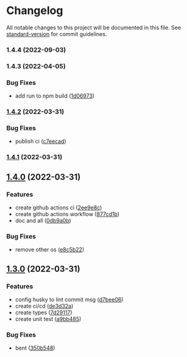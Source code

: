 # Changelog

All notable changes to this project will be documented in this file. See [standard-version](https://github.com/conventional-changelog/standard-version) for commit guidelines.

### 1.4.4 (2022-09-03)

### 1.4.3 (2022-04-05)


### Bug Fixes

* add run to npm build ([1d06973](https://github.com/z22092/fast-uuidv4/commit/1d069730ad5b0b90c482a50c4e4f1d7ac8c91606))

### [1.4.2](https://github.com/z22092/fast-uuidv4/compare/v1.4.1...v1.4.2) (2022-03-31)


### Bug Fixes

* publish ci ([c7eecad](https://github.com/z22092/fast-uuidv4/commit/c7eecad0bb19b8d8c3f6c204fef3748bfcb793fc))

### [1.4.1](https://github.com/z22092/fast-uuidv4/compare/v1.4.0...v1.4.1) (2022-03-31)

## [1.4.0](https://github.com/z22092/fast-uuidv4/compare/v1.3.0...v1.4.0) (2022-03-31)


### Features

* create github actions ci ([2ee9e8c](https://github.com/z22092/fast-uuidv4/commit/2ee9e8c738ed20838e8e63a9413b19e09e640496))
* create github actions workflow ([877cd1b](https://github.com/z22092/fast-uuidv4/commit/877cd1b3b24fd9726a6d12a9fe9c2ca4dbd0f48d))
* doc and all ([0db9a0b](https://github.com/z22092/fast-uuidv4/commit/0db9a0b6d963a88b4cf056f24bb8af68da51cfeb))


### Bug Fixes

* remove other os ([e8c5b22](https://github.com/z22092/fast-uuidv4/commit/e8c5b225b1108d9c1fb020bdf493ad5261d33d5f))

## [1.3.0](https://github.com/z22092/fast-uuidv4/compare/v1.2.1...v1.3.0) (2022-03-31)


### Features

* config husky to lint commit msg ([d7bee06](https://github.com/z22092/fast-uuidv4/commit/d7bee06b414c5ffb12382687106c61fd24ece07a))
* create ci/cd ([de3d32a](https://github.com/z22092/fast-uuidv4/commit/de3d32a40f678553427aa2d1d2ada205969b1a73))
* create types ([7d29117](https://github.com/z22092/fast-uuidv4/commit/7d2911767ff9fdf382663bf7f18ac4003e09d5e6))
* create unit test ([a9bb485](https://github.com/z22092/fast-uuidv4/commit/a9bb48568276f041c7bf17eb7644c55ba9f83670))


### Bug Fixes

* bent ([350b548](https://github.com/z22092/fast-uuidv4/commit/350b548e7ecd8b2273f0e84a517c655d6b2777f0))
